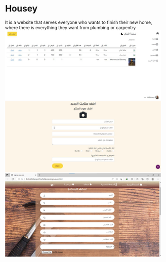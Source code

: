 # Housey
It is a website that serves everyone who wants to finish their new home, where there is everything they want from plumbing or carpentry
![dashboard](./dash.jpg)
![createProduct](./create.jpg)
![User](./login_houshy.png)


